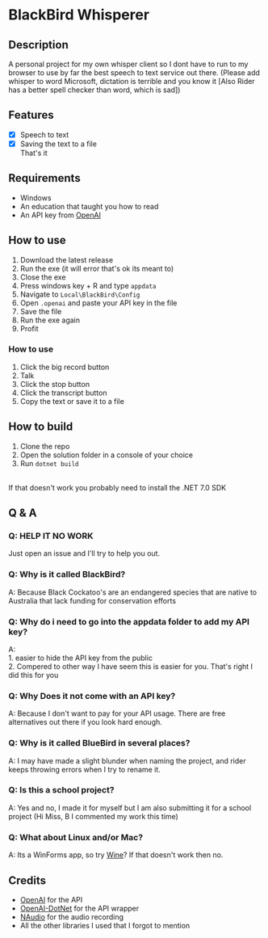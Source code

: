 ﻿# BlackBird Whisperer

## Description
A personal project for my own whisper client so I dont have to run to my browser to use by far the best speech to text service out there.
(Please add whisper to word Microsoft, dictation is terrible and you know it [Also Rider has a better spell checker than word, which is sad])

## Features
- [x] Speech to text
- [x] Saving the text to a file
<br> That's it

## Requirements
- Windows
- An education that taught you how to read
- An API key from [OpenAI](https://beta.openai.com/)

## How to use
1. Download the latest release
2. Run the exe (it will error that's ok its meant to)
3. Close the exe
4. Press windows key + R and type `appdata`
5. Navigate to `Local\BlackBird\Config`
6. Open `.openai` and paste your API key in the file
7. Save the file
8. Run the exe again
9. Profit

### How to use
1. Click the big record button
2. Talk
3. Click the stop button
4. Click the transcript button
5. Copy the text or save it to a file

## How to build
1. Clone the repo
2. Open the solution folder in a console of your choice
3. Run `dotnet build`
<br>
If that doesn't work you probably need to install the .NET 7.0 SDK

## Q & A

### Q: HELP IT NO WORK

Just open an issue and I'll try to help you out.

### Q: Why is it called BlackBird?

A: Because Black Cockatoo's are an endangered species that are native to Australia that lack funding for conservation efforts

### Q: Why do i need to go into the appdata folder to add my API key?

A: <br> 1. easier to hide the API key from the public
<br> 2. Compered to other way I have seem this is easier for you. That's right I did this for you

### Q: Why Does it not come with an API key?

A: Because I don't want to pay for your API usage. There are free alternatives out there if you look hard enough.

### Q: Why is it called BlueBird in several places?

A: I may have made a slight blunder when naming the project, and rider keeps throwing errors when I try to rename it.

### Q: Is this a school project?

A: Yes and no, I made it for myself but I am also submitting it for a school project (Hi Miss, B I commented my work this time)

### Q: What about Linux and/or Mac?

A: Its a WinForms app, so try [Wine](https://www.winehq.org/)? If that doesn't work then no.


## Credits
- [OpenAI](https://beta.openai.com/) for the API
- [OpenAI-DotNet](https://github.com/RageAgainstThePixel/OpenAI-DotNet) for the API wrapper
- [NAudio](https://github.com/naudio/NAudio) for the audio recording
- All the other libraries I used that I forgot to mention

